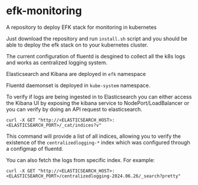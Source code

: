 # efk-monitoring
A repository to deploy EFK stack for monitoring in kubernetes

Just download the repository and run `install.sh` script and you should be able to deploy the efk stack on to your kubernetes cluster.

The current configuration of fluentd is desgined to collect all the k8s logs and works as centralized logging system.

Elasticsearch and Kibana are deployed in `efk` namespace

Fluentd daemonset is deployed in `kube-system` namespace.

To verify if logs are being ingested in to Elasticsearch you can either access the Kibana UI by exposing the kibana service to NodePort/LoadBalancer or you can verify by doing an API request to elasticsearch.  

`curl -X GET "http://<ELASTICSEARCH_HOST>:<ELASTICSEARCH_PORT>/_cat/indices?v"`

This command will provide a list of all indices, allowing you to verify the existence of the `centralizedlogging-*` index  which was configured through a configmap of fluentd.  

You can also fetch the logs from specific index. For example:

`curl -X GET "http://<ELASTICSEARCH_HOST>:<ELASTICSEARCH_PORT>/centralizedlogging-2024.06.26/_search?pretty"`
